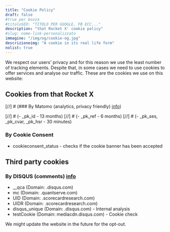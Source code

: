 ```yaml
---
title: "Cookie Policy"
draft: false
#true per bozza
#titoloSEO: "TITOLO PER GOOGLE, FB ECC..."
description: "that Rocket X' cookie policy"
#slug: nome-link-personalizzato
immagine: "/img/og/cookie-og.jpg"
descrizioneimg: "A cookie in its real life form"
nolist: true
---
```


We respect our users' privacy and for this reason we use the least number of tracking elements.
Despite that, in some cases we need to use cookies to offer services and analyse our traffic.
These are the cookies we use on this website:

## Cookies from that Rocket X

[//] # (### By Matomo (analytics, privacy friendly) [info](https://matomo.org/faq/general/faq_146/))

[//] # (-   \_pk_id - 13 months)
[//] # (-   \_pk_ref - 6 months)
[//] # (-   \_pk_ses, \_pk_cvar, \_pk_hsr - 30 minutes)

### By Cookie Consent

-   cookieconsent_status - checks if the cookie banner has been accepted

## Third party cookies

### By DISQUS (comments) [info](https://help.disqus.com/user-profile/use-of-cookies)

-   \_\_qca (Domain: .disqus.com)
-   mc (Domain: .quantserve.com)
-   UID (Domain: .scorecardresearch.com)
-   UIDR (Domain: .scorecardresearch.com)
-   disqus_unique (Domain: .disqus.com) - Internal analysis
-   testCookie (Domain: mediacdn.disqus.com) - Cookie check

We might update the website in the future for the opt-out.
